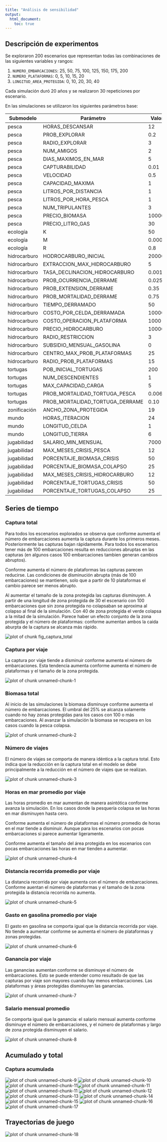 ```yaml
---
title: "Análisis de sensibilidad"
output:
  html_document:
    toc: true
---
```

## Descripción de experimentos
Se exploraron 200 escenarios que representan todas las combinaciones de
las siguientes variables y rangos:
1. `NUMERO_EMBARCACIONES`: 25, 50, 75, 100, 125, 150, 175, 200
2. `NUMERO_PLATAFORMAS`: 0, 5, 10, 15, 20
3. `LONGITUD_AREA_PROTEGIDA`: 0, 10, 20, 30, 40

Cada simulación duró 20 años y se realizaron 30 repeticiones por escenario.

En las simulaciones se utilizaron los siguientes parámetros base:

| Submodelo | Parámetro | Valor |
|-|-|-|
| pesca | HORAS_DESCANSAR | 12 |
| pesca | PROB_EXPLORAR | 0.2 |
| pesca | RADIO_EXPLORAR | 3 |
| pesca | NUM_AMIGOS | 2 |
| pesca | DIAS_MAXIMOS_EN_MAR | 5 |
| pesca | CAPTURABILIDAD | 0.01 |
| pesca | VELOCIDAD | 0.5 |
| pesca | CAPACIDAD_MAXIMA | 1 |
| pesca | LITROS_POR_DISTANCIA | 1 |
| pesca | LITROS_POR_HORA_PESCA | 1 |
| pesca | NUM_TRIPULANTES | 3 |
| pesca | PRECIO_BIOMASA | 10000 |
| pesca | PRECIO_LITRO_GAS | 30 |
| ecología | K | 50 |
| ecología | M | 0.0001 |
| ecología | R | 0.8 |
| hidrocarburo | HODROCARBURO_INICIAL | 20000 |
| hidrocarburo | EXTRACCION_MAX_HIDROCARBURO | 5 |
| hidrocarburo | TASA_DECLINACION_HIDROCARBURO | 0.001 |
| hidrocarburo | PROB_OCURRENCIA_DERRAME | 0.025 |
| hidrocarburo | PROB_EXTENSION_DERRAME | 0.35 |
| hidrocarburo | PROB_MORTALIDAD_DERRAME | 0.75 |
| hidrocarburo | TIEMPO_DERRAMADO | 50 |
| hidrocarburo | COSTO_POR_CELDA_DERRAMADA | 10000 |
| hidrocarburo | COSTO_OPERACION_PLATAFORMA | 1000 |
| hidrocarburo | PRECIO_HIDROCARBURO | 10000 |
| hidrocarburo | RADIO_RESTRICCION | 3 |
| hidrocarburo | SUBSIDIO_MENSUAL_GASOLINA | 0 |
| hidrocarburo | CENTRO_MAX_PROB_PLATAFORMAS | 25 |
| hidrocarburo | RADIO_PROB_PLATAFORMAS | 15 |
| tortugas | POB_INICIAL_TORTUGAS | 200 |
| tortugas | NUM_DESCENDIENTES | 1 |
| tortugas | MAX_CAPACIDAD_CARGA | 5 |
| tortugas | PROB_MORTALIDAD_TORTUGA_PESCA | 0.006 |
| tortugas | PROB_MORTALIDAD_TORTUGA_DERRAME | 0.10 |
| zonificación | ANCHO_ZONA_PROTEGIDA | 19 |
| mundo | HORAS_ITERACION | 24 |
| mundo | LONGITUD_CELDA | 1 |
| mundo | LONGITUD_TIERRA | 6 |
| jugabilidad | SALARIO_MIN_MENSUAL | 7000 |
| jugabilidad | MAX_MESES_CRISIS_PESCA | 12 |
| jugabilidad | PORCENTAJE_BIOMASA_CRISIS | 50 |
| jugabilidad | PORCENTAJE_BIOMASA_COLAPSO | 25 |
| jugabilidad | MAX_MESES_CRISIS_HIDROCARBURO | 12 |
| jugabilidad | PORCENTAJE_TORTUGAS_CRISIS | 50 |
| jugabilidad | PORCENTAJE_TORTUGAS_COLAPSO | 25 |




## Series de tiempo



### Captura total

Para todos los escenarios explorados se observa que conforme aumenta
el número de embarcaciones aumenta la captura durante los primeros meses.
Posteriormente las capturas bajan rápidamente. Para todos los escenarios
tener más de 100 embarcaciones resulta en reducciones abruptas en las
capturas (en algunos casos 100 embarcaciones tambien generan cambios
abruptos).

Conforme aumenta el número de plataformas las capturas parecen reducirse.
Las condiciones de disminución abrupta (más de 100 embarcaciones) se
mantienen, solo que a partir de 10 plataformas el cambio parece ser menos
abrupto. 

Al aumentar el tamaño de la zona protegida las capturas disminuyen.
A partir de una longitud de zona protegida de 30 el escenario con 100
embarcaciones que sin zona protegida no colapsaban se aproxima al colapso
al final de la simulación. Con 40 de zona protegida el verde colapsa a la
mitad de la simulación. Parece haber un efecto conjunto de la zona protegida
y el número de plataformas: conforme aumentan ambos la caida aburpta de la
captura se alcanza más rápido.


![plot of chunk fig_captura_total](figure/fig_captura_total-1.png)

### Captura por viaje

La captura por viaje tiende a disminuir conforme aumenta el número de
embarcaciones. Esta tendencia aumenta conforme aumenta el número de plataformas
y el tamaño de la zona protegida.


![plot of chunk unnamed-chunk-1](figure/unnamed-chunk-1-1.png)

### Biomasa total

Al inicio de las simulaciones la biomasa disminuye conforme aumenta el
número de embarcaciones. El umbral del 25% se alcanza solamente cuando
no hay zonas protegidas para los casos con 100 o más embarcaciones. Al avanzar
la simulación la biomasa se recupera en los casos cuando la pesca colapsa. 


![plot of chunk unnamed-chunk-2](figure/unnamed-chunk-2-1.png)

### Número de viajes

El número de viajes se comporta de manera idéntica a la captura total. Esto
indica que la reducción en la captura total en el modelo se debe principalmente
a la reducción en el número de viajes que se realizan.

![plot of chunk unnamed-chunk-3](figure/unnamed-chunk-3-1.png)

### Horas en mar promedio por viaje

Las horas promedio en mar aumentan de manera asintótica conforme avanza la
simulación. En los casos donde la pesquería colapsa se las horas en mar
disminuyen hasta cero.

Conforme aumenta el número de plataformas el número promedio de horas en el mar
tiende a disminuir. Aunque para los escenarios con pocas embarcaciones si
parece aumentar ligeramente.

Conforme aumenta el tamaño del área protegida en los escenarios con pocas
embarcaciones las horas en mar tienden a aumentar. 

![plot of chunk unnamed-chunk-4](figure/unnamed-chunk-4-1.png)

### Distancia recorrida promedio por viaje

La distancia recorrida por viaje aumenta con el número de embarcaciones.
Conforme auentan el número de plataformas y el tamaño de la zona protegida
la distancia recorrida no aumenta.

![plot of chunk unnamed-chunk-5](figure/unnamed-chunk-5-1.png)

### Gasto en gasolina promedio por viaje

El gasto en gasolina se comporta igual que la distancia recorrida por viaje.
No tiende a aumentar conforme se aumenta el número de plataformas y zonas
protegidas.


![plot of chunk unnamed-chunk-6](figure/unnamed-chunk-6-1.png)

### Ganancia por viaje

Las ganancias aumentan conforme se disminuye el número de embarcaciones. Esto
se puede entender como resultado de que las capturas por viaje son mayores
cuando hay menos embarcaciones. Las plataformas y áreas protegidas disminuyen
las ganancias.


![plot of chunk unnamed-chunk-7](figure/unnamed-chunk-7-1.png)

### Salario mensual promedio

Se comporta igual que la ganancia: el salario mensual aumenta conforme
disminuye el número de embarcaciones, y el número de plataformas y largo
de zona protegida disminuyen el salario.


![plot of chunk unnamed-chunk-8](figure/unnamed-chunk-8-1.png)

## Acumulado y total




### Captura acumulada

![plot of chunk unnamed-chunk-9](figure/unnamed-chunk-9-1.png)
![plot of chunk unnamed-chunk-10](figure/unnamed-chunk-10-1.png)
![plot of chunk unnamed-chunk-11](figure/unnamed-chunk-11-1.png)![plot of chunk unnamed-chunk-11](figure/unnamed-chunk-11-2.png)![plot of chunk unnamed-chunk-11](figure/unnamed-chunk-11-3.png)
![plot of chunk unnamed-chunk-12](figure/unnamed-chunk-12-1.png)
![plot of chunk unnamed-chunk-13](figure/unnamed-chunk-13-1.png)
![plot of chunk unnamed-chunk-14](figure/unnamed-chunk-14-1.png)
![plot of chunk unnamed-chunk-15](figure/unnamed-chunk-15-1.png)
![plot of chunk unnamed-chunk-16](figure/unnamed-chunk-16-1.png)
![plot of chunk unnamed-chunk-17](figure/unnamed-chunk-17-1.png)

## Trayectorias de juego

![plot of chunk unnamed-chunk-18](figure/unnamed-chunk-18-1.png)


